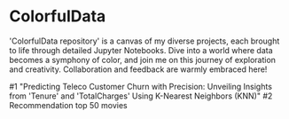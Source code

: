 # ColorfulData

'ColorfulData repository' is a canvas of my diverse projects, each brought to life through detailed Jupyter Notebooks. Dive into a world where data becomes a symphony of color, and join me on this journey of exploration and creativity. Collaboration and feedback are warmly embraced here!

#1 "Predicting Teleco Customer Churn with Precision: Unveiling Insights from 'Tenure' and 'TotalCharges' Using K-Nearest Neighbors (KNN)"
#2 Recommendation top 50 movies 
